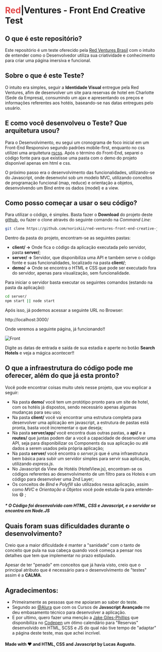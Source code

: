 # <span style="color:#E34949">Red</span>|Ventures - Front End Creative Test

## O que é este repositório?

Este repositório é um teste oferecido pela [Red Ventures Brasil](https://www.redventures.com/) com o intuito de entender como o Desenvolvedor utiliza sua criatividade e conhecimento para criar uma página imersiva e funcional.

## Sobre o que é este Teste?

O intuito era simples, seguir a **Identidade Visual** entregue pela Red Ventures, afim de desenvolver um site para reservas de hotel em Charlotte (Sede da Empresa), consumindo um ajax e apresentando os preços e informações referentes aos hotéis, baseando-se nas datas entregues pelo usuário.

## E como você desenvolveu o Teste? Que arquitetura usou?

Para o Desenvolvimento, eu segui um cronograma de foco inicial em um Front-End Responsivo segundo padrões mobile-first, enquanto no css utilizei uma arquitetura [rscss](http://rscss.isso). Após o término do Front-End, separei o código fonte para que existisse uma pasta com o demo do projeto disponível apenas em html e css.

O próximo passo era o desenvolvimento das funcionalidades, utilizando-se do Javascript, onde desenvolvi sob um modelo MVC, utilizando conceitos de programação funcional (map, reduce) e orientação a objetos, desenvolvendo um Bind entre os dados (model) e a view.

## Como posso começar a usar o seu código?

Para utilizar o código, é simples. Basta fazer o **Download** do projeto deste [github](https://github.com/noriskii/red-ventures-front-end-creative-job-test), ou fazer o clone através do seguinte comando na _Command Line_:

```bash
git clone https://github.com/noriskii/red-ventures-front-end-creative-job-test.git
```

Dentro da pasta do projeto, encontram-se as seguintes pastas:

- **client/ ->** Onde fica o código da aplicação executada pelo servidor, pasta **server/**;
- **server/ ->** Servidor, que disponibiliza uma API e também serve o código fonte e suas funcionalidades, localizado na pasta **client/**;
- **demo/ ->** Onde se encontra o HTML e CSS que pode ser executado fora do servidor, apenas para visualização, sem funcionalidade. 

Para iniciar o servidor basta executar os seguintes comandos (estando na pasta da aplicação):

```bash
cd server/
npm start || node start
```

Após isso, já podemos acessar a seguinte URL no Browser:

http://localhost:3000/

Onde veremos a seguinte página, já funcionando!!

![Front](https://i.imgur.com/fVwtfP6.png)

Digite as datas de entrada e saída de sua estadia e aperte no botão **Search Hotels** e veja a mágica acontecer!!

## O que a infraestrutura do código pode me oferecer, além do que já esta pronto?

Você pode encontrar coisas muito uteís nesse projeto, que vou explicar a seguir:

- Na pasta **demo/** você tem um protótipo pronto para um site de hotel, com os hotéis já dispostos, sendo necessário apenas algumas mudanças para seu uso;
- Na pasta **client/** você vai encontrar uma estrutura completa para desenvolver uma aplicação em javascript, a estrutura de pastas está pronta, basta você incrementar o que deseja;
- Na pasta **server/app/** você encontra duas outras pastas, a **api/** e a **routes/** que juntas podem dar a você a capacidade de desenvolver uma API, seja para disponibilizar os Components da sua aplicação ou até dados a serem usados pela própria aplicação;
- Na pasta **server/** você encontra o _server.js_ que é uma infraestrutura bem básica para subir um servidor simples para servir sua aplicação, utilizando _express.js_.
- No Javascript da View de Hotéis (HotelView.js), encontram-se os códigos referentes ao desenvolvimento de um filtro para os Hoteis e um código para desenvolver uma 2nd Layer;
- Os conceitos de _Bind_ e _Polyfill_ são utilizados nessa aplicação, assim como _MVC_ e _Orientação a Objetos_ você pode estuda-la para entende-los :smile: ;

##### * O Código foi desenvolvido com HTML, CSS e Javascript, e o servidor se encontra em Node.JS

## Quais foram suas dificuldades durante o desenvolvimento?

Creio que a maior dificuldade é manter a "sanidade" com o tanto de conceito que pula na sua cabeça quando você começa a pensar nos detalhes que tem que implementar no prazo estipulado.

Apesar de ter "penado" em conceitos que já havia visto, creio que o principal atributo que é necessário para o desenvolvimento de "testes" assim é a **CALMA**.

## Agradecimentos:

- Primeiramente as pessoas que me apoiaram ao saber do teste.
- Segundo ao [@Alura](https://twitter.com/aluraonline) que com os Cursos de **Javascript Avançado** me deu embasamento técnico para desenvolver a aplicação.
- E por ultimo, quero fazer uma menção a [Jake Giles-Phillips](http://jakegilesphillips.co.uk/) que disponibiliza no [Codepen](https://codepen.io/jakegilesphillips/pen/jBrMeO?editors=0010) um ótimo calendário para "Reservas" desenvolvido em HTML, SCSS e JS do qual não tive tempo de "adaptar" a página deste teste, mas que achei incrível.


#### Made with :heart: and HTML, CSS and Javascript by Lucas Augusto.
